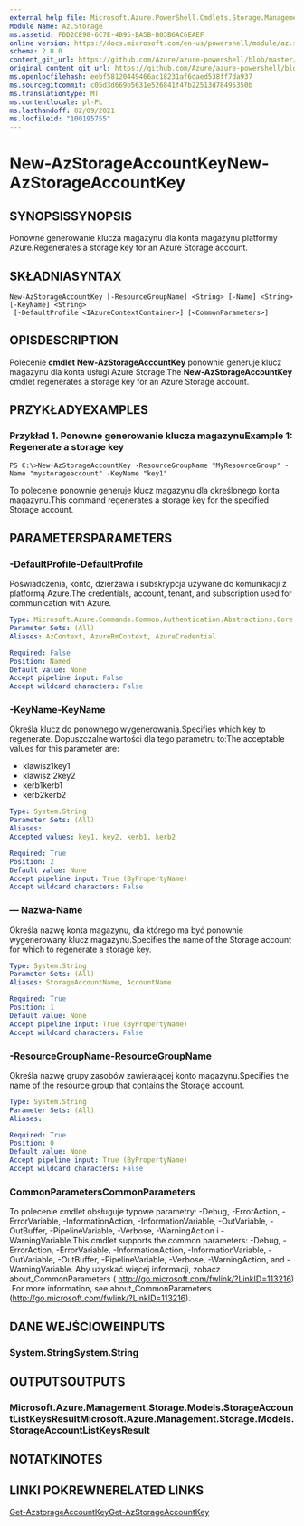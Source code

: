 ```yaml
---
external help file: Microsoft.Azure.PowerShell.Cmdlets.Storage.Management.dll-Help.xml
Module Name: Az.Storage
ms.assetid: FDD2CE98-6C7E-4B95-BA5B-B03B6AC6EAEF
online version: https://docs.microsoft.com/en-us/powershell/module/az.storage/new-azstorageaccountkey
schema: 2.0.0
content_git_url: https://github.com/Azure/azure-powershell/blob/master/src/Storage/Storage.Management/help/New-AzStorageAccountKey.md
original_content_git_url: https://github.com/Azure/azure-powershell/blob/master/src/Storage/Storage.Management/help/New-AzStorageAccountKey.md
ms.openlocfilehash: eebf58120449466ac18231af6daed538ff7da937
ms.sourcegitcommit: c05d3d669b5631e526841f47b22513d78495350b
ms.translationtype: MT
ms.contentlocale: pl-PL
ms.lasthandoff: 02/09/2021
ms.locfileid: "100195755"
---
```

# <span data-ttu-id="f5ac0-101">New-AzStorageAccountKey</span><span class="sxs-lookup"><span data-stu-id="f5ac0-101">New-AzStorageAccountKey</span></span>

## <span data-ttu-id="f5ac0-102">SYNOPSIS</span><span class="sxs-lookup"><span data-stu-id="f5ac0-102">SYNOPSIS</span></span>
<span data-ttu-id="f5ac0-103">Ponowne generowanie klucza magazynu dla konta magazynu platformy Azure.</span><span class="sxs-lookup"><span data-stu-id="f5ac0-103">Regenerates a storage key for an Azure Storage account.</span></span>

## <span data-ttu-id="f5ac0-104">SKŁADNIA</span><span class="sxs-lookup"><span data-stu-id="f5ac0-104">SYNTAX</span></span>

```
New-AzStorageAccountKey [-ResourceGroupName] <String> [-Name] <String> [-KeyName] <String>
 [-DefaultProfile <IAzureContextContainer>] [<CommonParameters>]
```

## <span data-ttu-id="f5ac0-105">OPIS</span><span class="sxs-lookup"><span data-stu-id="f5ac0-105">DESCRIPTION</span></span>
<span data-ttu-id="f5ac0-106">Polecenie **cmdlet New-AzStorageAccountKey** ponownie generuje klucz magazynu dla konta usługi Azure Storage.</span><span class="sxs-lookup"><span data-stu-id="f5ac0-106">The **New-AzStorageAccountKey** cmdlet regenerates a storage key for an Azure Storage account.</span></span>

## <span data-ttu-id="f5ac0-107">PRZYKŁADY</span><span class="sxs-lookup"><span data-stu-id="f5ac0-107">EXAMPLES</span></span>

### <span data-ttu-id="f5ac0-108">Przykład 1. Ponowne generowanie klucza magazynu</span><span class="sxs-lookup"><span data-stu-id="f5ac0-108">Example 1: Regenerate a storage key</span></span>
```
PS C:\>New-AzStorageAccountKey -ResourceGroupName "MyResourceGroup" -Name "mystorageaccount" -KeyName "key1"
```

<span data-ttu-id="f5ac0-109">To polecenie ponownie generuje klucz magazynu dla określonego konta magazynu.</span><span class="sxs-lookup"><span data-stu-id="f5ac0-109">This command regenerates a storage key for the specified Storage account.</span></span>

## <span data-ttu-id="f5ac0-110">PARAMETERS</span><span class="sxs-lookup"><span data-stu-id="f5ac0-110">PARAMETERS</span></span>

### <span data-ttu-id="f5ac0-111">-DefaultProfile</span><span class="sxs-lookup"><span data-stu-id="f5ac0-111">-DefaultProfile</span></span>
<span data-ttu-id="f5ac0-112">Poświadczenia, konto, dzierżawa i subskrypcja używane do komunikacji z platformą Azure.</span><span class="sxs-lookup"><span data-stu-id="f5ac0-112">The credentials, account, tenant, and subscription used for communication with Azure.</span></span>

```yaml
Type: Microsoft.Azure.Commands.Common.Authentication.Abstractions.Core.IAzureContextContainer
Parameter Sets: (All)
Aliases: AzContext, AzureRmContext, AzureCredential

Required: False
Position: Named
Default value: None
Accept pipeline input: False
Accept wildcard characters: False
```

### <span data-ttu-id="f5ac0-113">-KeyName</span><span class="sxs-lookup"><span data-stu-id="f5ac0-113">-KeyName</span></span>
<span data-ttu-id="f5ac0-114">Określa klucz do ponownego wygenerowania.</span><span class="sxs-lookup"><span data-stu-id="f5ac0-114">Specifies which key to regenerate.</span></span>
<span data-ttu-id="f5ac0-115">Dopuszczalne wartości dla tego parametru to:</span><span class="sxs-lookup"><span data-stu-id="f5ac0-115">The acceptable values for this parameter are:</span></span>
- <span data-ttu-id="f5ac0-116">klawisz1</span><span class="sxs-lookup"><span data-stu-id="f5ac0-116">key1</span></span>
- <span data-ttu-id="f5ac0-117">klawisz 2</span><span class="sxs-lookup"><span data-stu-id="f5ac0-117">key2</span></span>
- <span data-ttu-id="f5ac0-118">kerb1</span><span class="sxs-lookup"><span data-stu-id="f5ac0-118">kerb1</span></span>
- <span data-ttu-id="f5ac0-119">kerb2</span><span class="sxs-lookup"><span data-stu-id="f5ac0-119">kerb2</span></span>

```yaml
Type: System.String
Parameter Sets: (All)
Aliases:
Accepted values: key1, key2, kerb1, kerb2

Required: True
Position: 2
Default value: None
Accept pipeline input: True (ByPropertyName)
Accept wildcard characters: False
```

### <span data-ttu-id="f5ac0-120">— Nazwa</span><span class="sxs-lookup"><span data-stu-id="f5ac0-120">-Name</span></span>
<span data-ttu-id="f5ac0-121">Określa nazwę konta magazynu, dla którego ma być ponownie wygenerowany klucz magazynu.</span><span class="sxs-lookup"><span data-stu-id="f5ac0-121">Specifies the name of the Storage account for which to regenerate a storage key.</span></span>

```yaml
Type: System.String
Parameter Sets: (All)
Aliases: StorageAccountName, AccountName

Required: True
Position: 1
Default value: None
Accept pipeline input: True (ByPropertyName)
Accept wildcard characters: False
```

### <span data-ttu-id="f5ac0-122">-ResourceGroupName</span><span class="sxs-lookup"><span data-stu-id="f5ac0-122">-ResourceGroupName</span></span>
<span data-ttu-id="f5ac0-123">Określa nazwę grupy zasobów zawierającej konto magazynu.</span><span class="sxs-lookup"><span data-stu-id="f5ac0-123">Specifies the name of the resource group that contains the Storage account.</span></span>

```yaml
Type: System.String
Parameter Sets: (All)
Aliases:

Required: True
Position: 0
Default value: None
Accept pipeline input: True (ByPropertyName)
Accept wildcard characters: False
```

### <span data-ttu-id="f5ac0-124">CommonParameters</span><span class="sxs-lookup"><span data-stu-id="f5ac0-124">CommonParameters</span></span>
<span data-ttu-id="f5ac0-125">To polecenie cmdlet obsługuje typowe parametry: -Debug, -ErrorAction, -ErrorVariable, -InformationAction, -InformationVariable, -OutVariable, -OutBuffer, -PipelineVariable, -Verbose, -WarningAction i -WarningVariable.</span><span class="sxs-lookup"><span data-stu-id="f5ac0-125">This cmdlet supports the common parameters: -Debug, -ErrorAction, -ErrorVariable, -InformationAction, -InformationVariable, -OutVariable, -OutBuffer, -PipelineVariable, -Verbose, -WarningAction, and -WarningVariable.</span></span> <span data-ttu-id="f5ac0-126">Aby uzyskać więcej informacji, zobacz about_CommonParameters ( http://go.microsoft.com/fwlink/?LinkID=113216) .</span><span class="sxs-lookup"><span data-stu-id="f5ac0-126">For more information, see about_CommonParameters (http://go.microsoft.com/fwlink/?LinkID=113216).</span></span>

## <span data-ttu-id="f5ac0-127">DANE WEJŚCIOWE</span><span class="sxs-lookup"><span data-stu-id="f5ac0-127">INPUTS</span></span>

### <span data-ttu-id="f5ac0-128">System.String</span><span class="sxs-lookup"><span data-stu-id="f5ac0-128">System.String</span></span>

## <span data-ttu-id="f5ac0-129">OUTPUTS</span><span class="sxs-lookup"><span data-stu-id="f5ac0-129">OUTPUTS</span></span>

### <span data-ttu-id="f5ac0-130">Microsoft.Azure.Management.Storage.Models.StorageAccountListKeysResult</span><span class="sxs-lookup"><span data-stu-id="f5ac0-130">Microsoft.Azure.Management.Storage.Models.StorageAccountListKeysResult</span></span>

## <span data-ttu-id="f5ac0-131">NOTATKI</span><span class="sxs-lookup"><span data-stu-id="f5ac0-131">NOTES</span></span>

## <span data-ttu-id="f5ac0-132">LINKI POKREWNE</span><span class="sxs-lookup"><span data-stu-id="f5ac0-132">RELATED LINKS</span></span>

[<span data-ttu-id="f5ac0-133">Get-AzstorageAccountKey</span><span class="sxs-lookup"><span data-stu-id="f5ac0-133">Get-AzStorageAccountKey</span></span>](./Get-AzStorageAccountKey.md)
